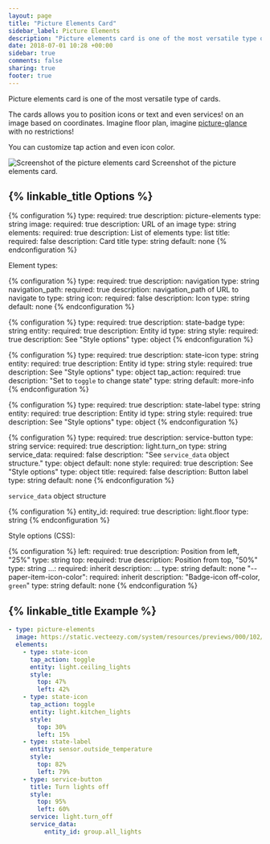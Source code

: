 ```yaml
---
layout: page
title: "Picture Elements Card"
sidebar_label: Picture Elements
description: "Picture elements card is one of the most versatile type of cards"
date: 2018-07-01 10:28 +00:00
sidebar: true
comments: false
sharing: true
footer: true
---
```


Picture elements card is one of the most versatile type of cards.

The cards allows you to position icons or text and even services! on an image based on coordinates. Imagine floor plan, imagine [picture-glance](/lovelace/picture-glance/) with no restrictions!

You can customize tap action and even icon color.

<p class='img'>
<img src='/images/lovelace/lovelace_picture_elements.gif' alt='Screenshot of the picture elements card'>
Screenshot of the picture elements card.
</p>

## {% linkable_title Options %}

{% configuration %}
type:
  required: true
  description: picture-elements
  type: string
image:
  required: true
  description: URL of an image
  type: string
elements:
  required: true
  description: List of elements
  type: list
title:
  required: false
  description: Card title
  type: string
  default: none
{% endconfiguration %}

Element types:

{% configuration %}
type:
  required: true
  description: navigation
  type: string
navigation_path:
  required: true
  description: navigation_path of URL to navigate to
  type: string
icon:
  required: false
  description: Icon
  type: string
  default: none
{% endconfiguration %}

{% configuration %}
type:
  required: true
  description: state-badge
  type: string
entity:
  required: true
  description: Entity id
  type: string
style:
  required: true
  description: See "Style options"
  type: object
{% endconfiguration %}

{% configuration %}
type:
  required: true
  description: state-icon
  type: string
entity:
  required: true
  description: Entity id
  type: string
style:
  required: true
  description: See "Style options"
  type: object
tap_action:
  required: true
  description: "Set to `toggle` to change state"
  type: string
  default: more-info
{% endconfiguration %}

{% configuration %}
type:
  required: true
  description: state-label
  type: string
entity:
  required: true
  description: Entity id
  type: string
style:
  required: true
  description: See "Style options"
  type: object
{% endconfiguration %}

{% configuration %}
type:
  required: true
  description: service-button
  type: string
service:
  required: true
  description: light.turn_on
  type: string
service_data:
  required: false
  description: "See `service_data` object structure."
  type: object
  default: none
style:
  required: true
  description: See "Style options"
  type: object
title:
  required: false
  description: Button label
  type: string
  default: none
{% endconfiguration %}

`service_data` object structure

{% configuration %}
entity_id:
  required: true
  description: light.floor
  type: string
{% endconfiguration %}

Style options (CSS):

{% configuration %}
left:
  required: true
  description: Position from left, "25%"
  type: string
top:
  required: true
  description: Position from top, "50%"
  type: string
...:
  required: inherit
  description: ...
  type: string
  default: none
"--paper-item-icon-color":
  required: inherit
  description: "Badge-icon off-color, `green`"
  type: string
  default: none
{% endconfiguration %}

## {% linkable_title Example %}

```yaml
- type: picture-elements
  image: https://static.vecteezy.com/system/resources/previews/000/102/594/large_2x/free-floor-plan-vector.jpg
  elements:
    - type: state-icon
      tap_action: toggle
      entity: light.ceiling_lights
      style:
        top: 47%
        left: 42%
    - type: state-icon
      tap_action: toggle
      entity: light.kitchen_lights
      style:
        top: 30%
        left: 15%
    - type: state-label
      entity: sensor.outside_temperature
      style:
        top: 82%
        left: 79%
    - type: service-button
      title: Turn lights off
      style:
        top: 95%
        left: 60%
      service: light.turn_off
      service_data:
          entity_id: group.all_lights
```

